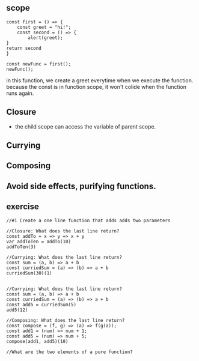 ## scope

```
const first = () => {
	const greet = "hi!";
	const second = () => {
		alert(greet);
}
return second
}

const newFunc = first();
newFunc();
```

in this function, we create a greet everytime when we execute the function.
because the const is in function scope, it won't colide when the function runs again.

## Closure

- the child scope can access the variable of parent scope.

## Currying

## Composing


## Avoid side effects, purifying functions.

## exercise
```
//#1 Create a one line function that adds adds two parameters

//Closure: What does the last line return?
const addTo = x => y => x + y
var addToTen = addTo(10)
addToTen(3)

//Currying: What does the last line return?
const sum = (a, b) => a + b
const curriedSum = (a) => (b) => a + b
curriedSum(30)(1)


//Currying: What does the last line return?
const sum = (a, b) => a + b
const curriedSum = (a) => (b) => a + b
const add5 = curriedSum(5)
add5(12)

//Composing: What does the last line return?
const compose = (f, g) => (a) => f(g(a));
const add1 = (num) => num + 1;
const add5 = (num) => num + 5;
compose(add1, add5)(10)

//What are the two elements of a pure function?
```
